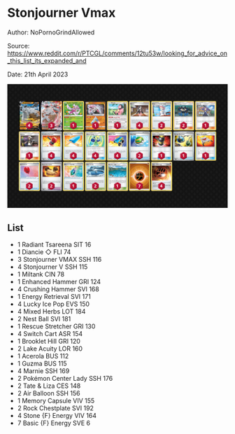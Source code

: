 # Stonjourner Vmax

Author: NoPornoGrindAllowed

Source: <https://www.reddit.com/r/PTCGL/comments/12tu53w/looking_for_advice_on_this_list_its_expanded_and>

Date: 21th April 2023

![decklist](../../images/SVI/Stonjourner%20Vmax/1-%20Stonjourner%20Vmax.png)

## List

* 1 Radiant Tsareena SIT 16
* 1 Diancie ◇ FLI 74
* 3 Stonjourner VMAX SSH 116
* 4 Stonjourner V SSH 115
* 1 Miltank CIN 78
* 1 Enhanced Hammer GRI 124
* 4 Crushing Hammer SVI 168
* 1 Energy Retrieval SVI 171
* 4 Lucky Ice Pop EVS 150
* 4 Mixed Herbs LOT 184
* 2 Nest Ball SVI 181
* 1 Rescue Stretcher GRI 130
* 4 Switch Cart ASR 154
* 1 Brooklet Hill GRI 120
* 2 Lake Acuity LOR 160
* 1 Acerola BUS 112
* 1 Guzma BUS 115
* 4 Marnie SSH 169
* 2 Pokémon Center Lady SSH 176
* 2 Tate & Liza CES 148
* 2 Air Balloon SSH 156
* 1 Memory Capsule VIV 155
* 2 Rock Chestplate SVI 192
* 4 Stone {F} Energy VIV 164
* 7 Basic {F} Energy SVE 6
